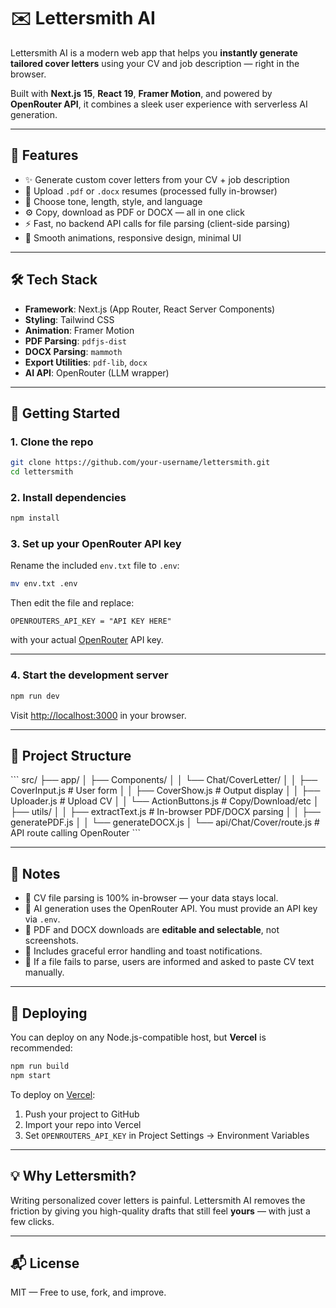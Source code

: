 # ✉️ Lettersmith AI

Lettersmith AI is a modern web app that helps you **instantly generate tailored cover letters** using your CV and job description — right in the browser.

Built with **Next.js 15**, **React 19**, **Framer Motion**, and powered by **OpenRouter API**, it combines a sleek user experience with serverless AI generation.

---

## 🚀 Features

- ✨ Generate custom cover letters from your CV + job description
- 📄 Upload `.pdf` or `.docx` resumes (processed fully in-browser)
- 🔄 Choose tone, length, style, and language
- ⚙️ Copy, download as PDF or DOCX — all in one click
- ⚡ Fast, no backend API calls for file parsing (client-side parsing)
- 🎨 Smooth animations, responsive design, minimal UI

---

## 🛠 Tech Stack

- **Framework**: Next.js (App Router, React Server Components)
- **Styling**: Tailwind CSS
- **Animation**: Framer Motion
- **PDF Parsing**: `pdfjs-dist`
- **DOCX Parsing**: `mammoth`
- **Export Utilities**: `pdf-lib`, `docx`
- **AI API**: OpenRouter (LLM wrapper)

---

## 🧪 Getting Started

### 1. Clone the repo

```bash
git clone https://github.com/your-username/lettersmith.git
cd lettersmith
```

### 2. Install dependencies

```bash
npm install
```

### 3. Set up your OpenRouter API key

Rename the included `env.txt` file to `.env`:

```bash
mv env.txt .env
```

Then edit the file and replace:

```
OPENROUTERS_API_KEY = "API KEY HERE"
```

with your actual [OpenRouter](https://openrouter.ai/) API key.

---

### 4. Start the development server

```bash
npm run dev
```

Visit [http://localhost:3000](http://localhost:3000) in your browser.

---

## 📂 Project Structure

\`\`\`
src/
├── app/
│   ├── Components/
│   │   └── Chat/CoverLetter/
│   │       ├── CoverInput.js       # User form
│   │       ├── CoverShow.js        # Output display
│   │       ├── Uploader.js         # Upload CV
│   │       └── ActionButtons.js    # Copy/Download/etc
│   ├── utils/
│   │   ├── extractText.js          # In-browser PDF/DOCX parsing
│   │   ├── generatePDF.js
│   │   └── generateDOCX.js
│   └── api/Chat/Cover/route.js     # API route calling OpenRouter
\`\`\`

---

## 🧠 Notes

- 🔐 CV file parsing is 100% in-browser — your data stays local.
- 📡 AI generation uses the OpenRouter API. You must provide an API key via `.env`.
- 📄 PDF and DOCX downloads are **editable and selectable**, not screenshots.
- 🧼 Includes graceful error handling and toast notifications.
- 🧪 If a file fails to parse, users are informed and asked to paste CV text manually.

---

## 🧳 Deploying

You can deploy on any Node.js-compatible host, but **Vercel** is recommended:

```bash
npm run build
npm start
```

To deploy on [Vercel](https://vercel.com/new):

1. Push your project to GitHub
2. Import your repo into Vercel
3. Set `OPENROUTERS_API_KEY` in Project Settings → Environment Variables

---

## 💡 Why Lettersmith?

Writing personalized cover letters is painful. Lettersmith AI removes the friction by giving you high-quality drafts that still feel **yours** — with just a few clicks.

---

## 📬 License

MIT — Free to use, fork, and improve.